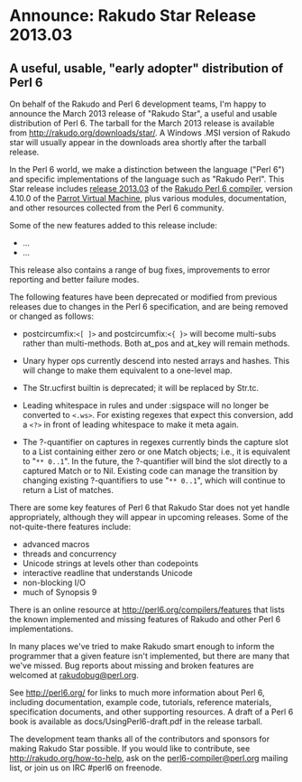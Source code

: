 # Announce: Rakudo Star Release 2013.03

## A useful, usable, "early adopter" distribution of Perl 6

On behalf of the Rakudo and Perl 6 development teams, I'm happy to
announce the March 2013 release of "Rakudo Star", a useful and usable
distribution of Perl 6. The tarball for the March 2013 release is
available from <http://rakudo.org/downloads/star/>. A Windows .MSI
version of Rakudo star will usually appear in the downloads area
shortly after the tarball release.

In the Perl 6 world, we make a distinction between the language
("Perl 6") and specific implementations of the language such as
"Rakudo Perl".  This Star release includes [release 2013.03] of the
[Rakudo Perl 6 compiler], version 4.10.0 of the [Parrot Virtual
Machine], plus various modules, documentation, and other resources
collected from the Perl 6 community.

[release 2013.03]:
    https://github.com/rakudo/rakudo/blob/nom/docs/announce/2013.03.md
[Rakudo Perl 6 compiler]: http://github.com/rakudo/rakudo
[Parrot Virtual Machine]: http://parrot.org

Some of the new features added to this release include:

 * ...
 * ...

This release also contains a range of bug fixes, improvements to error
reporting and better failure modes.

The following features have been deprecated or modified from previous
releases due to changes in the Perl 6 specification, and are being
removed or changed as follows:

  * postcircumfix:`<[ ]>` and postcircumfix:`<{ }>` will become
    multi-subs rather than multi-methods. Both at_pos and at_key will
    remain methods.

  * Unary hyper ops currently descend into nested arrays and hashes.
    This will change to make them equivalent to a one-level map.

  * The Str.ucfirst builtin is deprecated; it will be replaced by
    Str.tc.

  * Leading whitespace in rules and under :sigspace will no longer be
    converted to `<.ws>`.  For existing regexes that expect this
    conversion, add a `<?>` in front of leading whitespace to make it
    meta again.

  * The ?-quantifier on captures in regexes currently binds the
    capture slot to a List containing either zero or one Match
    objects; i.e., it is equivalent to "`** 0..1`".  In the future,
    the ?-quantifier will bind the slot directly to a captured Match
    or to Nil.  Existing code can manage the transition by changing
    existing ?-quantifiers to use "`** 0..1`", which will continue to
    return a List of matches.

There are some key features of Perl 6 that Rakudo Star does not yet
handle appropriately, although they will appear in upcoming releases.
Some of the not-quite-there features include:

  * advanced macros
  * threads and concurrency
  * Unicode strings at levels other than codepoints
  * interactive readline that understands Unicode
  * non-blocking I/O
  * much of Synopsis 9

There is an online resource at <http://perl6.org/compilers/features>
that lists the known implemented and missing features of Rakudo and
other Perl 6 implementations.

In many places we've tried to make Rakudo smart enough to inform the
programmer that a given feature isn't implemented, but there are many
that we've missed.  Bug reports about missing and broken features are
welcomed at <rakudobug@perl.org>.

See <http://perl6.org/> for links to much more information about
Perl 6, including documentation, example code, tutorials, reference
materials, specification documents, and other supporting resources.  A
draft of a Perl 6 book is available as docs/UsingPerl6-draft.pdf in
the release tarball.

The development team thanks all of the contributors and sponsors for
making Rakudo Star possible.  If you would like to contribute, see
<http://rakudo.org/how-to-help>, ask on the <perl6-compiler@perl.org>
mailing list, or join us on IRC \#perl6 on freenode.
